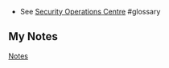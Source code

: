 - See [Security Operations Centre](security-operations-centre.md) #glossary
## My Notes
[Notes](mynotes/soc-notes.md)
